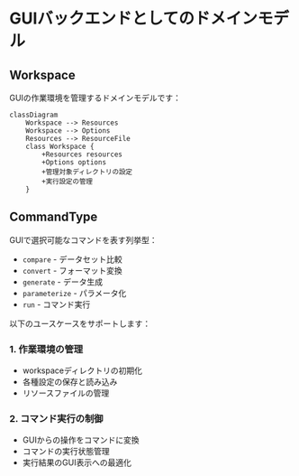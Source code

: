 # GUIバックエンドとしてのドメインモデル

## Workspace
GUIの作業環境を管理するドメインモデルです：
```mermaid
classDiagram
    Workspace --> Resources
    Workspace --> Options
    Resources --> ResourceFile
    class Workspace {
        +Resources resources
        +Options options
        +管理対象ディレクトリの設定
        +実行設定の管理
    }
```

## CommandType
GUIで選択可能なコマンドを表す列挙型：
- `compare` - データセット比較
- `convert` - フォーマット変換
- `generate` - データ生成
- `parameterize` - パラメータ化
- `run` - コマンド実行

以下のユースケースをサポートします：

### 1. 作業環境の管理
- workspaceディレクトリの初期化
- 各種設定の保存と読み込み
- リソースファイルの管理

### 2. コマンド実行の制御
- GUIからの操作をコマンドに変換
- コマンドの実行状態管理
- 実行結果のGUI表示への最適化